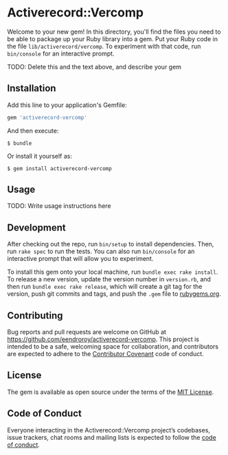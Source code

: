 # Activerecord::Vercomp

Welcome to your new gem! In this directory, you'll find the files you need to be able to package up your Ruby library into a gem. Put your Ruby code in the file `lib/activerecord/vercomp`. To experiment with that code, run `bin/console` for an interactive prompt.

TODO: Delete this and the text above, and describe your gem

## Installation

Add this line to your application's Gemfile:

```ruby
gem 'activerecord-vercomp'
```

And then execute:

    $ bundle

Or install it yourself as:

    $ gem install activerecord-vercomp

## Usage

TODO: Write usage instructions here

## Development

After checking out the repo, run `bin/setup` to install dependencies. Then, run `rake spec` to run the tests. You can also run `bin/console` for an interactive prompt that will allow you to experiment.

To install this gem onto your local machine, run `bundle exec rake install`. To release a new version, update the version number in `version.rb`, and then run `bundle exec rake release`, which will create a git tag for the version, push git commits and tags, and push the `.gem` file to [rubygems.org](https://rubygems.org).

## Contributing

Bug reports and pull requests are welcome on GitHub at https://github.com/eendroroy/activerecord-vercomp. This project is intended to be a safe, welcoming space for collaboration, and contributors are expected to adhere to the [Contributor Covenant](http://contributor-covenant.org) code of conduct.

## License

The gem is available as open source under the terms of the [MIT License](https://opensource.org/licenses/MIT).

## Code of Conduct

Everyone interacting in the Activerecord::Vercomp project’s codebases, issue trackers, chat rooms and mailing lists is expected to follow the [code of conduct](https://github.com/eendroroy/activerecord-vercomp/blob/master/CODE_OF_CONDUCT.md).

